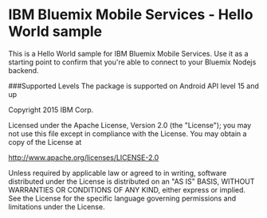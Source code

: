 IBM Bluemix Mobile Services - Hello World sample
===

This is a Hello World sample for IBM Bluemix Mobile Services. Use it as a starting point
to confirm that you're able to connect to your Bluemix Nodejs backend.


###Supported Levels
The package is supported on Android API level 15 and up
 

Copyright 2015 IBM Corp.

Licensed under the Apache License, Version 2.0 (the "License");
you may not use this file except in compliance with the License.
You may obtain a copy of the License at

http://www.apache.org/licenses/LICENSE-2.0

Unless required by applicable law or agreed to in writing, software
distributed under the License is distributed on an "AS IS" BASIS,
WITHOUT WARRANTIES OR CONDITIONS OF ANY KIND, either express or implied.
See the License for the specific language governing permissions and
limitations under the License.

